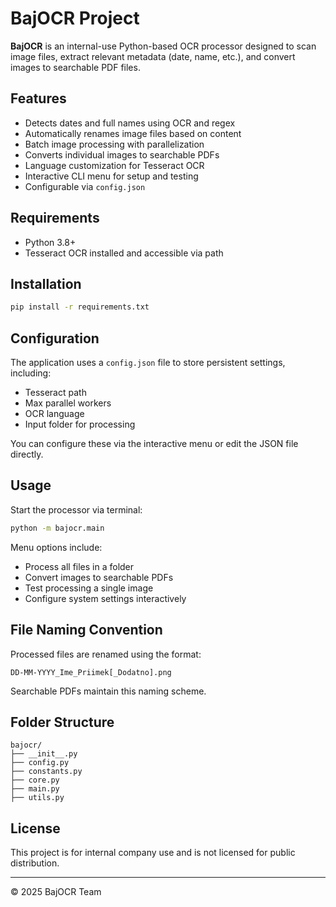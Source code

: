 
# BajOCR Project

**BajOCR** is an internal-use Python-based OCR processor designed to scan image files, extract relevant metadata (date, name, etc.), and convert images to searchable PDF files.

## Features

- Detects dates and full names using OCR and regex
- Automatically renames image files based on content
- Batch image processing with parallelization
- Converts individual images to searchable PDFs
- Language customization for Tesseract OCR
- Interactive CLI menu for setup and testing
- Configurable via `config.json`

## Requirements

- Python 3.8+
- Tesseract OCR installed and accessible via path

## Installation

```bash
pip install -r requirements.txt
```

## Configuration

The application uses a `config.json` file to store persistent settings, including:
- Tesseract path
- Max parallel workers
- OCR language
- Input folder for processing

You can configure these via the interactive menu or edit the JSON file directly.

## Usage

Start the processor via terminal:

```bash
python -m bajocr.main
```

Menu options include:
- Process all files in a folder
- Convert images to searchable PDFs
- Test processing a single image
- Configure system settings interactively

## File Naming Convention

Processed files are renamed using the format:

```
DD-MM-YYYY_Ime_Priimek[_Dodatno].png
```

Searchable PDFs maintain this naming scheme.

## Folder Structure

```
bajocr/
├── __init__.py
├── config.py
├── constants.py
├── core.py
├── main.py
├── utils.py
```

## License

This project is for internal company use and is not licensed for public distribution.

---

© 2025 BajOCR Team
